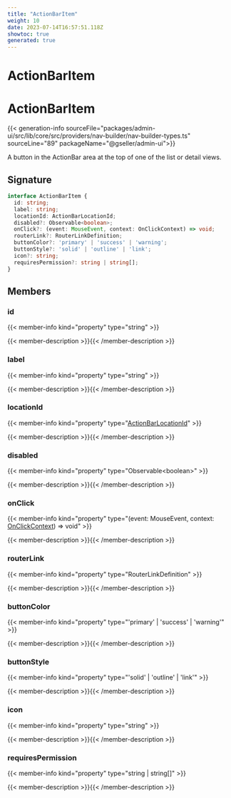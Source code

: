 ```yaml
---
title: "ActionBarItem"
weight: 10
date: 2023-07-14T16:57:51.118Z
showtoc: true
generated: true
---
```

<!-- This file was generated from the Vendure source. Do not modify. Instead, re-run the "docs:build" script -->

# ActionBarItem
<div class="symbol">


# ActionBarItem

{{< generation-info sourceFile="packages/admin-ui/src/lib/core/src/providers/nav-builder/nav-builder-types.ts" sourceLine="89" packageName="@gseller/admin-ui">}}

A button in the ActionBar area at the top of one of the list or detail views.

## Signature

```TypeScript
interface ActionBarItem {
  id: string;
  label: string;
  locationId: ActionBarLocationId;
  disabled?: Observable<boolean>;
  onClick?: (event: MouseEvent, context: OnClickContext) => void;
  routerLink?: RouterLinkDefinition;
  buttonColor?: 'primary' | 'success' | 'warning';
  buttonStyle?: 'solid' | 'outline' | 'link';
  icon?: string;
  requiresPermission?: string | string[];
}
```
## Members

### id

{{< member-info kind="property" type="string"  >}}

{{< member-description >}}{{< /member-description >}}

### label

{{< member-info kind="property" type="string"  >}}

{{< member-description >}}{{< /member-description >}}

### locationId

{{< member-info kind="property" type="<a href='/admin-ui-api/action-bar/action-bar-location-id#actionbarlocationid'>ActionBarLocationId</a>"  >}}

{{< member-description >}}{{< /member-description >}}

### disabled

{{< member-info kind="property" type="Observable&#60;boolean&#62;"  >}}

{{< member-description >}}{{< /member-description >}}

### onClick

{{< member-info kind="property" type="(event: MouseEvent, context: <a href='/admin-ui-api/action-bar/on-click-context#onclickcontext'>OnClickContext</a>) =&#62; void"  >}}

{{< member-description >}}{{< /member-description >}}

### routerLink

{{< member-info kind="property" type="RouterLinkDefinition"  >}}

{{< member-description >}}{{< /member-description >}}

### buttonColor

{{< member-info kind="property" type="'primary' | 'success' | 'warning'"  >}}

{{< member-description >}}{{< /member-description >}}

### buttonStyle

{{< member-info kind="property" type="'solid' | 'outline' | 'link'"  >}}

{{< member-description >}}{{< /member-description >}}

### icon

{{< member-info kind="property" type="string"  >}}

{{< member-description >}}{{< /member-description >}}

### requiresPermission

{{< member-info kind="property" type="string | string[]"  >}}

{{< member-description >}}{{< /member-description >}}


</div>
